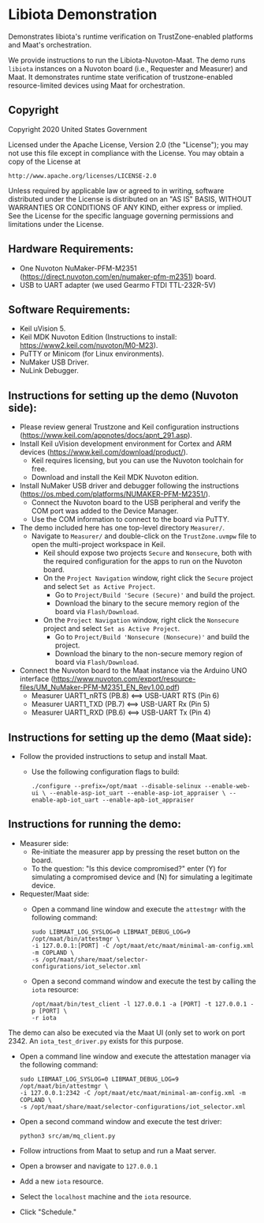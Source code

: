 
Libiota Demonstration
=====================

Demonstrates libiota's runtime verification on TrustZone-enabled platforms and
Maat's orchestration. 

We provide instructions to run the Libiota-Nuvoton-Maat. The demo runs `libiota`
instances on a Nuvoton board (i.e., Requester and Measurer) and Maat. It
demonstrates runtime state verification of trustzone-enabled resource-limited
devices using Maat for orchestration.

Copyright
---------

Copyright 2020 United States Government

Licensed under the Apache License, Version 2.0 (the "License");
you may not use this file except in compliance with the License.
You may obtain a copy of the License at

    http://www.apache.org/licenses/LICENSE-2.0

Unless required by applicable law or agreed to in writing, software
distributed under the License is distributed on an "AS IS" BASIS,
WITHOUT WARRANTIES OR CONDITIONS OF ANY KIND, either express or implied.
See the License for the specific language governing permissions and
limitations under the License.

Hardware Requirements:
-----------------------

* One Nuvoton NuMaker-PFM-M2351
  (https://direct.nuvoton.com/en/numaker-pfm-m2351) board. 
* USB to UART adapter (we used Gearmo FTDI TTL-232R-5V)

Software Requirements:
-----------------------
* Keil uVision 5.
* Keil MDK Nuvoton Edition (Instructions to install:
  https://www2.keil.com/nuvoton/M0-M23).
* PuTTY or Minicom (for Linux environments).
* NuMaker USB Driver.
* NuLink Debugger.

Instructions for setting up the demo (Nuvoton side):
----------------------------------------------------

* Please review general Trustzone and Keil configuration instructions
  (https://www.keil.com/appnotes/docs/apnt_291.asp). 
* Install Keil uVision development environment for Cortex and ARM devices
  (https://www.keil.com/download/product/). 
  * Keil requires licensing, but you can use the Nuvoton toolchain for free.
  * Download and install the Keil MDK Nuvoton edition.
* Install NuMaker USB driver and debugger following the instructions
  (https://os.mbed.com/platforms/NUMAKER-PFM-M2351/).
  * Connect the Nuvoton board to the USB peripheral and verify the COM port was
    added to the Device Manager. 
  * Use the COM information to connect to the board via PuTTY.
* The demo included here has one top-level directory `Measurer/`. 
  * Navigate to `Measurer/` and double-click on the `TrustZone.uvmpw` file to
    open the multi-project workspace in Keil.
    * Keil should expose two projects `Secure` and `Nonsecure`, both with the
      required configuration for the apps to run on the Nuvoton board.
    * On the `Project Navigation` window, right click the `Secure` project and
      select `Set as Active Project`. 
      * Go to `Project/Build 'Secure (Secure)'` and build the project.
      * Download the binary to the secure memory region of the board via
	`Flash/Download`.
    * On the `Project Navigation` window, right click the `Nonsecure` project
      and select `Set as Active Project`. 
      * Go to `Project/Build 'Nonsecure (Nonsecure)'` and build the project.
      * Download the binary to the non-secure memory region of board via
      	`Flash/Download`.
* Connect the Nuvoton board to the Maat instance via the Arduino UNO interface
  (https://www.nuvoton.com/export/resource-files/UM_NuMaker-PFM-M2351_EN_Rev1.00.pdf)
  * Measurer UART1_nRTS (PB.8) <==> USB-UART RTS (Pin 6)
  * Measurer UART1_TXD (PB.7)  <==>  USB-UART Rx (Pin 5)
  * Measurer UART1_RXD (PB.6)  <==>  USB-UART Tx (Pin 4)

Instructions for setting up the demo (Maat side):
-------------------------------------------------

* Follow the provided instructions to setup and install Maat. 
  * Use the following configuration flags to build:
  
    `./configure --prefix=/opt/maat --disable-selinux --enable-web-ui \
    		 --enable-asp-iot_uart --enable-asp-iot_appraiser \
		 --enable-apb-iot_uart --enable-apb-iot_appraiser`

Instructions for running the demo:
----------------------------------

* Measurer side: 
  * Re-initiate the measurer app by pressing the reset button on the board.
  * To the question: "Is this device compromised?" enter (Y) for simulating a
    compromised device and (N) for simulating a legitimate device.
* Requester/Maat side:
  * Open a command line window and execute the `attestmgr` with the following
    command: 

    ```
    sudo LIBMAAT_LOG_SYSLOG=0 LIBMAAT_DEBUG_LOG=9 /opt/maat/bin/attestmgr \
    -i 127.0.0.1:[PORT] -C /opt/maat/etc/maat/minimal-am-config.xml -m COPLAND \
    -s /opt/maat/share/maat/selector-configurations/iot_selector.xml
    ```

  * Open a second command window and execute the test by calling the `iota`
    resource:
    
    ```
    /opt/maat/bin/test_client -l 127.0.0.1 -a [PORT] -t 127.0.0.1 -p [PORT] \
    -r iota
    ```
 
The demo can also be executed via the Maat UI (only set to work on port 2342.
An `iota_test_driver.py` exists for this purpose. 

  * Open a command line window and execute the attestation manager via the
    following command:

    ```
    sudo LIBMAAT_LOG_SYSLOG=0 LIBMAAT_DEBUG_LOG=9 /opt/maat/bin/attestmgr \
    -i 127.0.0.1:2342 -C /opt/maat/etc/maat/minimal-am-config.xml -m COPLAND \
    -s /opt/maat/share/maat/selector-configurations/iot_selector.xml
    ```

  * Open a second command window and execute the test driver: 

    ```
    python3 src/am/mq_client.py
    ```

  * Follow intructions from Maat to setup and run a Maat server.
  * Open a browser and navigate to `127.0.0.1`
  * Add a new `iota` resource.
  * Select the `localhost` machine and the `iota` resource.
  * Click "Schedule." 
